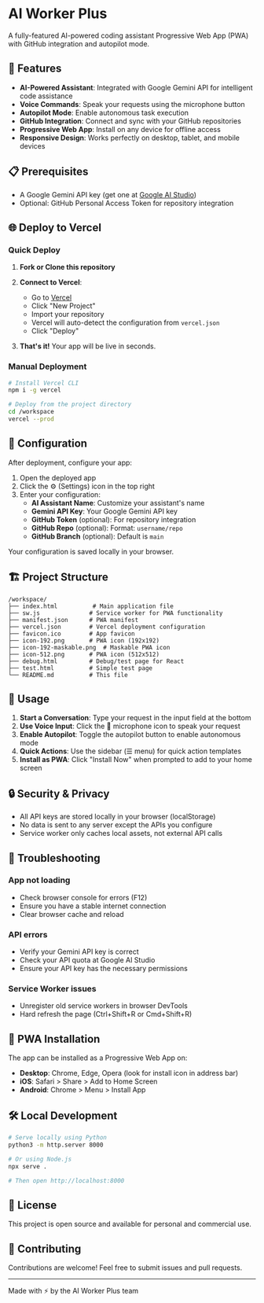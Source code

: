# AI Worker Plus

A fully-featured AI-powered coding assistant Progressive Web App (PWA) with GitHub integration and autopilot mode.

## 🚀 Features

- **AI-Powered Assistant**: Integrated with Google Gemini API for intelligent code assistance
- **Voice Commands**: Speak your requests using the microphone button
- **Autopilot Mode**: Enable autonomous task execution
- **GitHub Integration**: Connect and sync with your GitHub repositories
- **Progressive Web App**: Install on any device for offline access
- **Responsive Design**: Works perfectly on desktop, tablet, and mobile devices

## 📋 Prerequisites

- A Google Gemini API key (get one at [Google AI Studio](https://makersuite.google.com/app/apikey))
- Optional: GitHub Personal Access Token for repository integration

## 🌐 Deploy to Vercel

### Quick Deploy

1. **Fork or Clone this repository**

2. **Connect to Vercel**:
   - Go to [Vercel](https://vercel.com)
   - Click "New Project"
   - Import your repository
   - Vercel will auto-detect the configuration from `vercel.json`
   - Click "Deploy"

3. **That's it!** Your app will be live in seconds.

### Manual Deployment

```bash
# Install Vercel CLI
npm i -g vercel

# Deploy from the project directory
cd /workspace
vercel --prod
```

## 🔧 Configuration

After deployment, configure your app:

1. Open the deployed app
2. Click the ⚙️ (Settings) icon in the top right
3. Enter your configuration:
   - **AI Assistant Name**: Customize your assistant's name
   - **Gemini API Key**: Your Google Gemini API key
   - **GitHub Token** (optional): For repository integration
   - **GitHub Repo** (optional): Format: `username/repo`
   - **GitHub Branch** (optional): Default is `main`

Your configuration is saved locally in your browser.

## 🏗️ Project Structure

```
/workspace/
├── index.html          # Main application file
├── sw.js              # Service worker for PWA functionality
├── manifest.json      # PWA manifest
├── vercel.json        # Vercel deployment configuration
├── favicon.ico        # App favicon
├── icon-192.png       # PWA icon (192x192)
├── icon-192-maskable.png  # Maskable PWA icon
├── icon-512.png       # PWA icon (512x512)
├── debug.html         # Debug/test page for React
├── test.html          # Simple test page
└── README.md          # This file
```

## 🎯 Usage

1. **Start a Conversation**: Type your request in the input field at the bottom
2. **Use Voice Input**: Click the 🎤 microphone icon to speak your request
3. **Enable Autopilot**: Toggle the autopilot button to enable autonomous mode
4. **Quick Actions**: Use the sidebar (☰ menu) for quick action templates
5. **Install as PWA**: Click "Install Now" when prompted to add to your home screen

## 🔒 Security & Privacy

- All API keys are stored locally in your browser (localStorage)
- No data is sent to any server except the APIs you configure
- Service worker only caches local assets, not external API calls

## 🐛 Troubleshooting

### App not loading
- Check browser console for errors (F12)
- Ensure you have a stable internet connection
- Clear browser cache and reload

### API errors
- Verify your Gemini API key is correct
- Check your API quota at Google AI Studio
- Ensure your API key has the necessary permissions

### Service Worker issues
- Unregister old service workers in browser DevTools
- Hard refresh the page (Ctrl+Shift+R or Cmd+Shift+R)

## 📱 PWA Installation

The app can be installed as a Progressive Web App on:
- **Desktop**: Chrome, Edge, Opera (look for install icon in address bar)
- **iOS**: Safari > Share > Add to Home Screen
- **Android**: Chrome > Menu > Install App

## 🛠️ Local Development

```bash
# Serve locally using Python
python3 -m http.server 8000

# Or using Node.js
npx serve .

# Then open http://localhost:8000
```

## 📄 License

This project is open source and available for personal and commercial use.

## 🤝 Contributing

Contributions are welcome! Feel free to submit issues and pull requests.

---

Made with ⚡ by the AI Worker Plus team